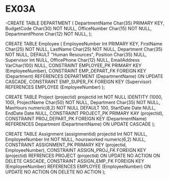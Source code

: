 # EX03A
-CREATE  TABLE DEPARTMENT (
    DepartmentName  Char(35)    PRIMARY KEY,
    BudgetCode      Char(30)    NOT NULL,
    OfficeNumber    Char(15)    NOT NULL,
    DepartmentPhone Char(12)    NOT NULL,
    );

CREATE  TABLE Employee (
    EmployeeNumber  Int             PRIMARY KEY,
    FirstName       Char(25)        NOT NULL,
    LastName        Char(25)        NOT NULL,
    Department      Char(35)        NOT NULL, DEFAULT "Human Resources",
    Position        Char(35)        NULL,
    Supervisor      Int             NULL,
    OfficePhone     Char(12)        NULL,
    EmailAddress    VarChar(100)    NULL,
    CONSTRAINT      EMPLOYEE_PK     PRIMARY KEY (EmployeeNumber),
    CONSTRAINT      EMP_DEPART_FK   FOREIGN KEY (Department)
                        REFERENCES DEPARTMENT (DepartmentName)
                            ON UPDATE CASCADE,
    CONSTRAINT      EMP_SUPER_FK    FOREIGN KEY (Supervisor)
                        REFERENCES EMPLOYEE (EmployeeNumber)
);

CREATE TABLE Project (projectid)
    projectid       Int             NOT NULL IDENTITY (1000, 100),
    ProjectName     Char(50)        NOT NULL,
    Department      Char(35)        NOT NULL,
    MaxHours        numeric(8,2)    NOT NULL DEFAULT 100,
    StartDate       Date            NULL,
    EndDate         Date            NULL,
    CONSTRAINT      PROJECT_PK      PRIMARY KAY (projectid),
    CONSTRAINT      PROJ_DEPART_PK  FOREIGN KEY (DepartmentName)
                            REFERENCES Department (DepartmentName)
                                ON UPDATE CASCADE
);

CREATE TABLE Assignment (assignmentid) 
    projectid       Int             NOT NULL,
    EmployeeNumber  Int             NOT NULL,
    hoursworked     numeric(6,2)    NULL,
    CONSTRAINT      ASSIGNMENT_PK   PRIMARY KEY (projectid, EmployeeNumber),
    CONSTRAINT      ASSIGN_PROJ_FK  FOREIGN KEY (projectid)
                     REFRENCES PROJECT (projectid)
                            ON UPDATE NO ACTION
                            ON DELETE CASCADE,
    CONSTRAINT      ASSIGN_EMP_FK   FOREIGN KEY (EmployeeNumber)
                        REFERENCES EMPLOYEE (EmployeeNumber)
                            ON UPDATE NO ACTION
                            ON DELETE NO ACTION
);
